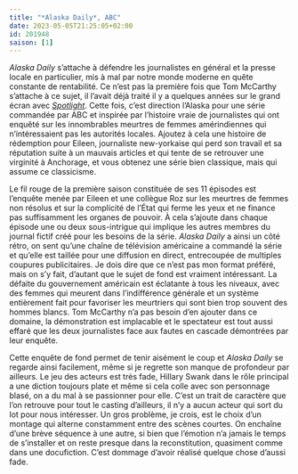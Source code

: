 ```yaml
---
title: "*Alaska Daily*, ABC"
date: 2023-05-05T21:25:05+02:00
id: 201948 
saison: [1]
---
```


*Alaska Daily* s’attache à défendre les journalistes en général et la presse locale en particulier, mis à mal par notre monde moderne en quête constante de rentabilité. Ce n’est pas la première fois que Tom McCarthy s’attache à ce sujet, il l’avait déjà traité il y a quelques années sur le grand écran avec [*Spotlight*](https://voiretmanger.fr/spotlight-mccarthy/). Cette fois, c’est direction l’Alaska pour une série commandée par ABC et inspirée par l’histoire vraie de journalistes qui ont enquêté sur les innombrables meurtres de femmes amérindiennes qui n’intéressaient pas les autorités locales. Ajoutez à cela une histoire de rédemption pour Eileen, journaliste new-yorkaise qui perd son travail et sa réputation suite à un mauvais articles et qui tente de se retrouver une virginité à Anchorage, et vous obtenez une série bien classique, mais qui assume ce classicisme. 

Le fil rouge de la première saison constituée de ses 11 épisodes est l’enquête menée par Eileen et une collègue Roz sur les meurtres de femmes non résolus et sur la complicité de l’État qui ferme les yeux et ne finance pas suffisamment les organes de pouvoir. À cela s’ajoute dans chaque épisode une ou deux sous-intrigue qui implique les autres membres du journal fictif créé pour les besoins de la série. *Alaska Daily* a ainsi un côté rétro, on sent qu’une chaîne de télévision américaine a commandé la série et qu’elle est taillée pour une diffusion en direct, entrecoupée de multiples coupures publicitaires. Je dois dire que ce n’est pas mon format préféré, mais on s’y fait, d’autant que le sujet de fond est vraiment intéressant. La défaite du gouvernement américain est éclatante à tous les niveaux, avec des femmes qui meurent dans l’indifférence générale et un système entièrement fait pour favoriser les meurtriers qui sont bien trop souvent des hommes blancs. Tom McCarthy n’a pas besoin d’en ajouter dans ce domaine, la démonstration est implacable et le spectateur est tout aussi effaré que les deux journalistes face aux fautes en cascade démontrées par leur enquête.

Cette enquête de fond permet de tenir aisément le coup et *Alaska Daily* se regarde ainsi facilement, même si je regrette son manque de profondeur par ailleurs. Le jeu des acteurs est très fade, Hillary Swank dans le rôle principal a une diction toujours plate et même si cela colle avec son personnage blasé, on a du mal à se passionner pour elle. C’est un trait de caractère que l’on retrouve pour tout le casting d’ailleurs, il n’y a aucun acteur qui sort du lot pour nous intéresser. Un gros problème, je crois, est le choix d’un montage qui alterne constamment entre des scènes courtes. On enchaîne d’une brève séquence à une autre, si bien que l’émotion n’a jamais le temps de s’installer et on reste presque dans la reconstitution, quasiment comme dans une docufiction. C’est dommage d’avoir réalisé quelque chose d’aussi fade.
